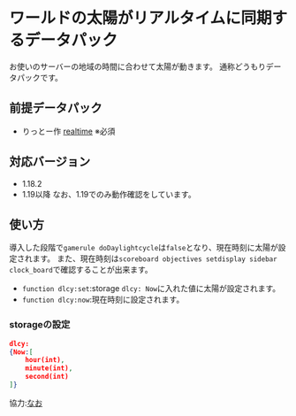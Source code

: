 # ワールドの太陽がリアルタイムに同期するデータパック
お使いのサーバーの地域の時間に合わせて太陽が動きます。
通称どうもりデータパックです。
## 前提データパック
-   りっとー作 [realtime](https://github.com/Lit-to/realtime)
※必須
## 対応バージョン
-   1.18.2
-   1.19以降
なお、1.19でのみ動作確認をしています。
## 使い方
導入した段階で``gamerule doDaylightcycle``は``false``となり、現在時刻に太陽が設定されます。
また、現在時刻は``scoreboard objectives setdisplay sidebar clock_board``で確認することが出来ます。

-   ``function dlcy:set``:storage ``dlcy: Now``に入れた値に太陽が設定されます。
-   ``function dlcy:now``:現在時刻に設定されます。

### storageの設定
```json
dlcy:
{Now:[
    hour(int),
    minute(int),
    second(int)
]}
```


協力:[なお](https://twitter.com/nao2002_)



